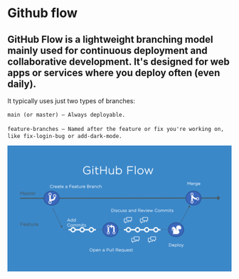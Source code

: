 # Github flow

## GitHub Flow is a lightweight branching model mainly used for continuous deployment and collaborative development. It's designed for web apps or services where you deploy often (even daily).

It typically uses just two types of branches:

    main (or master) – Always deployable.

    feature-branches – Named after the feature or fix you're working on, like fix-login-bug or add-dark-mode.


![github_flow diagram](githubflow.png)